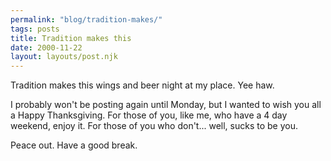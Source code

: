 ```yaml
---
permalink: "blog/tradition-makes/"
tags: posts
title: Tradition makes this
date: 2000-11-22
layout: layouts/post.njk
---
```


Tradition makes this wings and beer night at my place. Yee haw. 

I probably won't be posting again until Monday, but I wanted to wish you all a Happy Thanksgiving. For those of you, like me, who have a 4 day weekend, enjoy it. For those of you who don't... well, sucks to be you. 

Peace out. Have a good break.